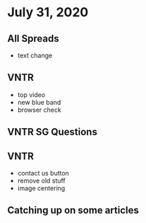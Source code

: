 # July 31, 2020

## All Spreads
- text change

## VNTR
- top video
- new blue band
- browser check

## VNTR SG Questions

## VNTR
- contact us button
- remove old stuff
- image centering

## Catching up on some articles